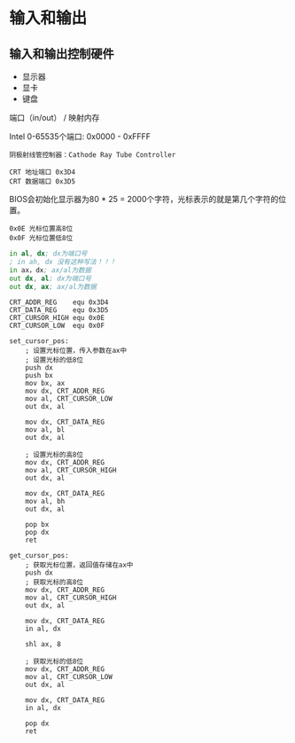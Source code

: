 # 输入和输出

## 输入和输出控制硬件

- 显示器
- 显卡
- 键盘

端口（in/out） / 映射内存

Intel 0-65535个端口: 0x0000 - 0xFFFF

```vda操作端口
阴极射线管控制器：Cathode Ray Tube Controller

CRT 地址端口 0x3D4
CRT 数据端口 0x3D5
```

BIOS会初始化显示器为80 * 25 = 2000个字符，光标表示的就是第几个字符的位置。

```
0x0E 光标位置高8位
0x0F 光标位置低8位
```

```asm
in al, dx; dx为端口号
; in ah, dx 没有这种写法！！！
in ax，dx; ax/al为数据
out dx, al; dx为端口号
out dx, ax; ax/al为数据
```

```
CRT_ADDR_REG    equ 0x3D4
CRT_DATA_REG    equ 0x3D5
CRT_CURSOR_HIGH equ 0x0E
CRT_CURSOR_LOW  equ 0x0F

set_cursor_pos:
    ; 设置光标位置，传入参数在ax中
    ; 设置光标的低8位
    push dx
    push bx
    mov bx, ax
    mov dx, CRT_ADDR_REG
    mov al, CRT_CURSOR_LOW
    out dx, al

    mov dx, CRT_DATA_REG
    mov al, bl
    out dx, al

    ; 设置光标的高8位
    mov dx, CRT_ADDR_REG
    mov al, CRT_CURSOR_HIGH
    out dx, al

    mov dx, CRT_DATA_REG
    mov al, bh
    out dx, al

    pop bx
    pop dx
    ret

get_cursor_pos:
    ; 获取光标位置，返回值存储在ax中
    push dx
    ; 获取光标的高8位
    mov dx, CRT_ADDR_REG
    mov al, CRT_CURSOR_HIGH
    out dx, al

    mov dx, CRT_DATA_REG
    in al, dx

    shl ax, 8

    ; 获取光标的低8位
    mov dx, CRT_ADDR_REG
    mov al, CRT_CURSOR_LOW
    out dx, al

    mov dx, CRT_DATA_REG
    in al, dx

    pop dx
    ret
```